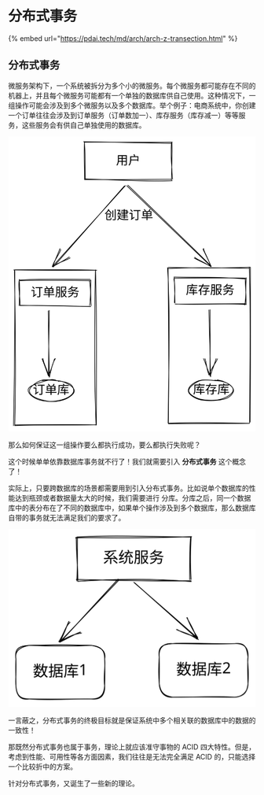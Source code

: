 # 分布式事务

{% embed url="https://pdai.tech/md/arch/arch-z-transection.html" %}

## 分布式事务

微服务架构下，一个系统被拆分为多个小的微服务。每个微服务都可能存在不同的机器上，并且每个微服务可能都有一个单独的数据库供自己使用。这种情况下，一组操作可能会涉及到多个微服务以及多个数据库。举个例子：电商系统中，你创建一个订单往往会涉及到订单服务（订单数加一）、库存服务（库存减一）等等服务，这些服务会有供自己单独使用的数据库。

<img src="../.gitbook/assets/file.drawing (3).svg" alt="" class="gitbook-drawing">

那么如何保证这一组操作要么都执行成功，要么都执行失败呢？&#x20;

这个时候单单依靠数据库事务就不行了！我们就需要引入 **分布式事务** 这个概念了！&#x20;

实际上，只要跨数据库的场景都需要用到引入分布式事务。比如说单个数据库的性能达到瓶颈或者数据量太大的时候，我们需要进行 分库。分库之后，同一个数据库中的表分布在了不同的数据库中，如果单个操作涉及到多个数据库，那么数据库自带的事务就无法满足我们的要求了。

<img src="../.gitbook/assets/file.drawing (2).svg" alt="" class="gitbook-drawing">

一言蔽之，分布式事务的终极目标就是保证系统中多个相关联的数据库中的数据的一致性！&#x20;

那既然分布式事务也属于事务，理论上就应该准守事物的 ACID 四大特性。但是，考虑到性能、可用性等各方面因素，我们往往是无法完全满足 ACID 的，只能选择一个比较折中的方案。

&#x20;针对分布式事务，又诞生了一些新的理论。
